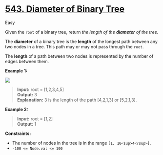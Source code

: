 # [543\. Diameter of Binary Tree](https://leetcode.com/problems/diameter-of-binary-tree/)

Easy

Given the `root` of a binary tree, return _the length of the **diameter** of the tree_.

The **diameter** of a binary tree is the **length** of the longest path between any two nodes in a tree. This path may or may not pass through the `root`.

The **length** of a path between two nodes is represented by the number of edges between them.

**Example 1:**

![](https://assets.leetcode.com/uploads/2021/03/06/diamtree.jpg)

> **Input:** root = \[1,2,3,4,5\]  
> **Output:** 3  
> **Explanation:** 3 is the length of the path \[4,2,1,3\] or \[5,2,1,3\].

**Example 2:**

> **Input:** root = \[1,2\]  
> **Output:** 1

**Constraints:**

- The number of nodes in the tree is in the range `[1, 10<sup>4</sup>]`.
- `-100 <= Node.val <= 100`
